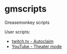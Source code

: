 # gmscripts
Greasemonkey scripts

User scripts:
-  [twitch.tv - Autoclaim](https://raw.githubusercontent.com/McZlik/gmscripts/main/scripts/twitch.autoclaim.user.js)
-  [YouTube - Theater mode](https://raw.githubusercontent.com/McZlik/gmscripts/main/scripts/youtube.theatermode.user.js)